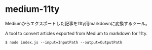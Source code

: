 # medium-11ty

Mediumからエクスポートした記事を11ty用markdownに変換するツール。

A tool to convert articles exported from Medium to markdown for 11ty.

```
$ node index.js --input=InputPath --output=OutputPath
```
